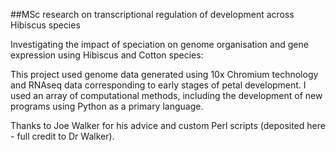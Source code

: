 ##MSc research on transcriptional regulation of development across Hibiscus species

Investigating the impact of speciation on genome organisation and gene expression using Hibiscus and Cotton species:

This project used genome data generated using 10x Chromium technology and RNAseq data corresponding to early stages of petal development.
I used an array of computational methods, including the development of new programs using Python as a primary language. 

Thanks to Joe Walker for his advice and custom Perl scripts (deposited here - full credit to Dr Walker).
